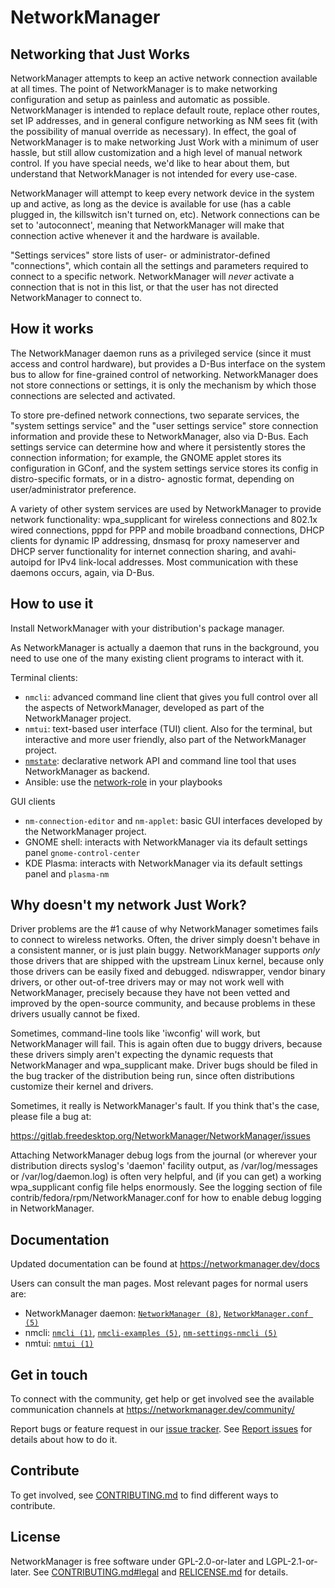 NetworkManager
==============

Networking that Just Works
--------------------------

NetworkManager attempts to keep an active network connection available at all
times.  The point of NetworkManager is to make networking configuration and
setup as painless and automatic as possible.  NetworkManager is intended to
replace default route, replace other routes, set IP addresses, and in general
configure networking as NM sees fit (with the possibility of manual override as
necessary).  In effect, the goal of NetworkManager is to make networking Just
Work with a minimum of user hassle, but still allow customization and a high
level of manual network control.  If you have special needs, we'd like to hear
about them, but understand that NetworkManager is not intended for every
use-case.

NetworkManager will attempt to keep every network device in the system up and
active, as long as the device is available for use (has a cable plugged in,
the killswitch isn't turned on, etc).  Network connections can be set to
'autoconnect', meaning that NetworkManager will make that connection active
whenever it and the hardware is available.

"Settings services" store lists of user- or administrator-defined "connections",
which contain all the settings and parameters required to connect to a specific
network.  NetworkManager will _never_ activate a connection that is not in this
list, or that the user has not directed NetworkManager to connect to.


How it works
------------

The NetworkManager daemon runs as a privileged service (since it must access
and control hardware), but provides a D-Bus interface on the system bus to
allow for fine-grained control of networking.  NetworkManager does not store
connections or settings, it is only the mechanism by which those connections
are selected and activated.

To store pre-defined network connections, two separate services, the "system
settings service" and the "user settings service" store connection information
and provide these to NetworkManager, also via D-Bus.  Each settings service
can determine how and where it persistently stores the connection information;
for example, the GNOME applet stores its configuration in GConf, and the system
settings service stores its config in distro-specific formats, or in a distro-
agnostic format, depending on user/administrator preference.

A variety of other system services are used by NetworkManager to provide
network functionality: wpa_supplicant for wireless connections and 802.1x
wired connections, pppd for PPP and mobile broadband connections, DHCP clients
for dynamic IP addressing, dnsmasq for proxy nameserver and DHCP server
functionality for internet connection sharing, and avahi-autoipd for IPv4
link-local addresses.  Most communication with these daemons occurs, again,
via D-Bus.


How to use it
-------------

Install NetworkManager with your distribution's package manager.

As NetworkManager is actually a daemon that runs in the background, you need to
use one of the many existing client programs to interact with it.

Terminal clients:
- `nmcli`: advanced command line client that gives you full control over all the
  aspects of NetworkManager, developed as part of the NetworkManager project.
- `nmtui`: text-based user interface (TUI) client. Also for the terminal, but
  interactive and more user friendly, also part of the NetworkManager project.
- [`nmstate`][1]: declarative network API and command line tool that uses
  NetworkManager as backend.
- Ansible: use the [network-role][2] in your playbooks

GUI clients
- `nm-connection-editor` and `nm-applet`: basic GUI interfaces developed by
  the NetworkManager project.
- GNOME shell: interacts with NetworkManager via its default settings panel
  `gnome-control-center`
- KDE Plasma: interacts with NetworkManager via its default settings panel
  and `plasma-nm`


Why doesn't my network Just Work?
---------------------------------

Driver problems are the #1 cause of why NetworkManager sometimes fails to
connect to wireless networks.  Often, the driver simply doesn't behave in a
consistent manner, or is just plain buggy.  NetworkManager supports _only_
those drivers that are shipped with the upstream Linux kernel, because only
those drivers can be easily fixed and debugged.  ndiswrapper, vendor binary
drivers, or other out-of-tree drivers may or may not work well with
NetworkManager, precisely because they have not been vetted and improved by the
open-source community, and because problems in these drivers usually cannot
be fixed.

Sometimes, command-line tools like 'iwconfig' will work, but NetworkManager will
fail.  This is again often due to buggy drivers, because these drivers simply
aren't expecting the dynamic requests that NetworkManager and wpa_supplicant
make.  Driver bugs should be filed in the bug tracker of the distribution being
run, since often distributions customize their kernel and drivers.

Sometimes, it really is NetworkManager's fault.  If you think that's
the case, please file a bug at:

https://gitlab.freedesktop.org/NetworkManager/NetworkManager/issues

Attaching NetworkManager debug logs from the journal (or wherever your
distribution directs syslog's 'daemon' facility output, as
/var/log/messages or /var/log/daemon.log) is often very helpful, and
(if you can get) a working wpa_supplicant config file helps
enormously.  See the logging section of file
contrib/fedora/rpm/NetworkManager.conf for how to enable debug logging
in NetworkManager.


Documentation
-------------

Updated documentation can be found at https://networkmanager.dev/docs

Users can consult the man pages. Most relevant pages for normal users are:
- NetworkManager daemon: [`NetworkManager (8)`][3], [`NetworkManager.conf (5)`][4]
- nmcli: [`nmcli (1)`][5], [`nmcli-examples (5)`][6], [`nm-settings-nmcli (5)`][7]
- nmtui: [`nmtui (1)`][8]


Get in touch
------------

To connect with the community, get help or get involved see the available
communication channels at https://networkmanager.dev/community/

Report bugs or feature request in our [issue tracker](https://gitlab.freedesktop.org/NetworkManager/NetworkManager/-/issues).
See [Report issues](https://gitlab.freedesktop.org/NetworkManager/NetworkManager/-/blob/main/CONTRIBUTING.md?ref_type=heads#report-issues)
for details about how to do it.


Contribute
----------

To get involved, see [CONTRIBUTING.md](CONTRIBUTING.md) to find different ways
to contribute.


License
-------

NetworkManager is free software under GPL-2.0-or-later and LGPL-2.1-or-later.
See [CONTRIBUTING.md#legal](CONTRIBUTING.md#legal) and
[RELICENSE.md](RELICENSE.md) for details.


[1]: https://nmstate.io/
[2]: https://linux-system-roles.github.io/network/
[3]: https://networkmanager.dev/docs/api/latest/NetworkManager.html
[4]: https://networkmanager.dev/docs/api/latest/NetworkManager.conf.html
[5]: https://networkmanager.dev/docs/api/latest/nmcli.html
[6]: https://networkmanager.dev/docs/api/latest/nmcli-examples.html
[7]: https://networkmanager.dev/docs/api/latest/nm-settings-nmcli.html
[8]: https://networkmanager.dev/docs/api/latest/nmtui.html
